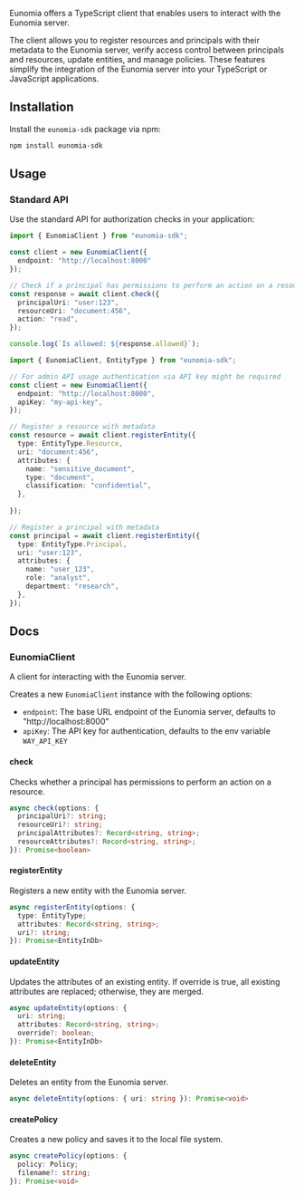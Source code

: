 Eunomia offers a TypeScript client that enables users to interact with the Eunomia server.

The client allows you to register resources and principals with their metadata to the Eunomia server, verify access control between principals and resources, update entities, and manage policies. These features simplify the integration of the Eunomia server into your TypeScript or JavaScript applications.

## Installation

Install the `eunomia-sdk` package via npm:

```bash
npm install eunomia-sdk
```

## Usage

### Standard API

Use the standard API for authorization checks in your application:

```typescript
import { EunomiaClient } from "eunomia-sdk";

const client = new EunomiaClient({
  endpoint: "http://localhost:8000"
});

// Check if a principal has permissions to perform an action on a resource
const response = await client.check({
  principalUri: "user:123",
  resourceUri: "document:456",
  action: "read",
});

console.log(`Is allowed: ${response.allowed}`);
```

```typescript
import { EunomiaClient, EntityType } from "eunomia-sdk";

// For admin API usage authentication via API key might be required
const client = new EunomiaClient({
  endpoint: "http://localhost:8000",
  apiKey: "my-api-key",
});

// Register a resource with metadata
const resource = await client.registerEntity({
  type: EntityType.Resource,
  uri: "document:456",
  attributes: {
    name: "sensitive_document",
    type: "document",
    classification: "confidential",
  },
  
});

// Register a principal with metadata
const principal = await client.registerEntity({
  type: EntityType.Principal,
  uri: "user:123",
  attributes: {
    name: "user_123",
    role: "analyst",
    department: "research",
  },
});
```

## Docs

### EunomiaClient

A client for interacting with the Eunomia server.

Creates a new `EunomiaClient` instance with the following options:

- `endpoint`: The base URL endpoint of the Eunomia server, defaults to "http://localhost:8000"
- `apiKey`: The API key for authentication, defaults to the env variable `WAY_API_KEY`

#### check

Checks whether a principal has permissions to perform an action on a resource.

```typescript
async check(options: {
  principalUri?: string;
  resourceUri?: string;
  principalAttributes?: Record<string, string>;
  resourceAttributes?: Record<string, string>;
}): Promise<boolean>
```

#### registerEntity

Registers a new entity with the Eunomia server.

```typescript
async registerEntity(options: {
  type: EntityType;
  attributes: Record<string, string>;
  uri?: string;
}): Promise<EntityInDb>
```

#### updateEntity

Updates the attributes of an existing entity. If override is true, all existing attributes are replaced; otherwise, they are merged.

```typescript
async updateEntity(options: {
  uri: string;
  attributes: Record<string, string>;
  override?: boolean;
}): Promise<EntityInDb>
```

#### deleteEntity

Deletes an entity from the Eunomia server.

```typescript
async deleteEntity(options: { uri: string }): Promise<void>
```

#### createPolicy

Creates a new policy and saves it to the local file system.

```typescript
async createPolicy(options: {
  policy: Policy;
  filename?: string;
}): Promise<void>
```
